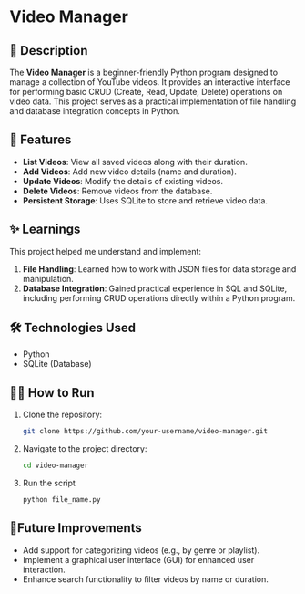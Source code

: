 # Video Manager

## 📄 Description
The **Video Manager** is a beginner-friendly Python program designed to manage a collection of YouTube videos. It provides an interactive interface for performing basic CRUD (Create, Read, Update, Delete) operations on video data. This project serves as a practical implementation of file handling and database integration concepts in Python.

## 🚀 Features
- **List Videos**: View all saved videos along with their duration.
- **Add Videos**: Add new video details (name and duration).
- **Update Videos**: Modify the details of existing videos.
- **Delete Videos**: Remove videos from the database.
- **Persistent Storage**: Uses SQLite to store and retrieve video data.

## ✨ Learnings
This project helped me understand and implement:
1. **File Handling**: Learned how to work with JSON files for data storage and manipulation.
2. **Database Integration**: Gained practical experience in SQL and SQLite, including performing CRUD operations directly within a Python program.

## 🛠️ Technologies Used
- Python
- SQLite (Database)

## 🧑‍💻 How to Run
1. Clone the repository:
   ```bash
   git clone https://github.com/your-username/video-manager.git
   ```
2. Navigate to the project directory:
    ```bash
    cd video-manager
    ```
3. Run the script
    ```bash
    python file_name.py
    ```

## 📝Future Improvements
- Add support for categorizing videos (e.g., by genre or playlist).
- Implement a graphical user interface (GUI) for enhanced user interaction.
- Enhance search functionality to filter videos by name or duration.